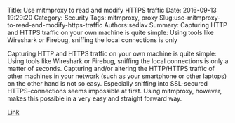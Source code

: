 Title: Use mitmproxy to read and modify HTTPS traffic
Date: 2016-09-13 19:29:20
Category: Security
Tags: mitmproxy, proxy
Slug:use-mitmproxy-to-read-and-modify-https-traffic
Authors:sedlav
Summary: Capturing HTTP and HTTPS traffic on your own machine is quite simple: Using tools like Wireshark or Firebug, sniffing the local connections is only

> 
Capturing HTTP and HTTPS traffic on your own machine is quite simple: Using tools like Wireshark or Firebug, sniffing the local connections is only a matter of seconds. Capturing and/or altering the HTTP/HTTPS traffic of other machines in your network (such as your smartphone or other laptops) on the other hand is not so easy. Especially sniffing into SSL-secured HTTPS-connections seems impossible at first. Using mitmproxy, however, makes this possible in a very easy and straight forward way.

[Link](https://blog.heckel.xyz/2013/07/01/how-to-use-mitmproxy-to-read-and-modify-https-traffic-of-your-phone/)
